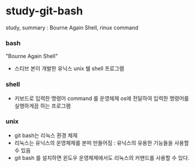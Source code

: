 # study-git-bash
study, summary : Bourne Again Shell, rinux command

### bash
"Bourne Again Shell"

- 스티브 본이 개발한 유닉스 unix 쉘 shell 프로그램

### shell
- 키보드로 입력한 명령어 command 를 운영체제 os에 전달하여 입력한 명령어를 실행하게끔 하는 프로그램

### unix
- git bash는 리눅스 환경 체제
- 리눅스는 유닉스의 운영체제를 본떠 만들어짐 : 유닉스의 유용한 기능들을 사용할 수 있음 
- git bash 를 설치하면 윈도우 운영체제에서도 리눅스의 커맨드를 사용할 수 있다.
